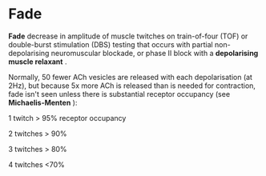 ---
---
# Fade

**Fade** decrease in amplitude of muscle twitches on train-of-four (TOF)
or double-burst stimulation (DBS) testing that occurs with partial
non-depolarising neuromuscular blockade, or phase II block with a
**depolarising muscle relaxant** .

Normally, 50 fewer ACh vesicles are released with each depolarisation
(at 2Hz), but because 5x more ACh is released than is needed for
contraction, fade isn't seen unless there is substantial receptor
occupancy (see **Michaelis-Menten** ):

1 twitch &gt; 95% receptor occupancy

2 twitches &gt; 90%

3 twitches &gt; 80%

4 twitches &lt;70%

